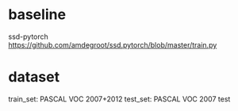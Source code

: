 ﻿# baselinessd-pytorchhttps://github.com/amdegroot/ssd.pytorch/blob/master/train.py# datasettrain_set: PASCAL VOC 2007+2012test_set: PASCAL VOC 2007 test